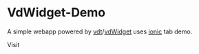 # VdWidget-Demo

A simple webapp powered by [vdt](https://github.com/Javey/vdt.js)/[vdWidget](https://github.com/Javey/VdWidget) uses [ionic](https://github.com/driftyco/ionic) tab demo.

Visit
